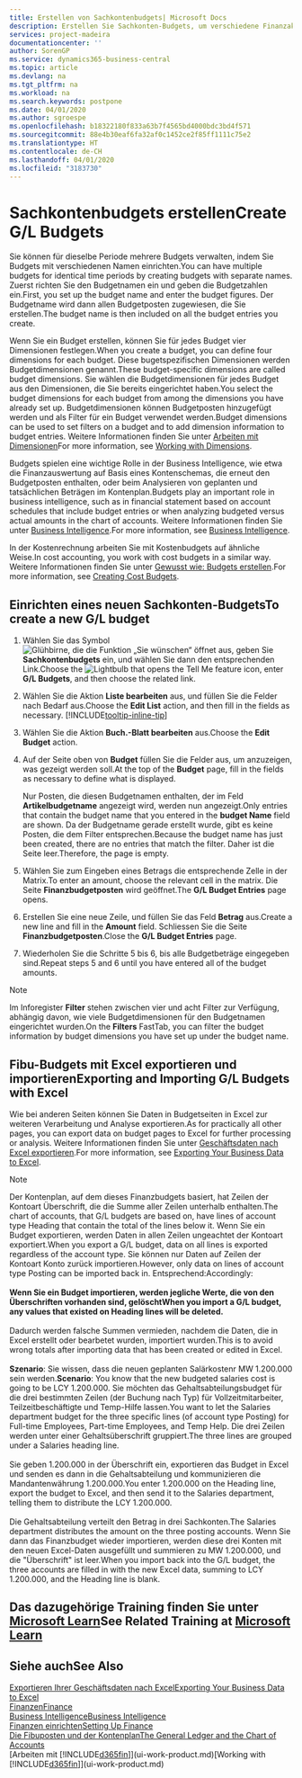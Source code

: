 ```yaml
---
title: Erstellen von Sachkontenbudgets| Microsoft Docs
description: Erstellen Sie Sachkonten-Budgets, um verschiedene Finanzaktivitäten zu prognostizieren und Dimensionen zu den einzelnen Intelligence-Zwecken zuzuordnen.
services: project-madeira
documentationcenter: ''
author: SorenGP
ms.service: dynamics365-business-central
ms.topic: article
ms.devlang: na
ms.tgt_pltfrm: na
ms.workload: na
ms.search.keywords: postpone
ms.date: 04/01/2020
ms.author: sgroespe
ms.openlocfilehash: b18322180f833a63b7f4565bd4000bdc3bd4f571
ms.sourcegitcommit: 88e4b30eaf6fa32af0c1452ce2f85ff1111c75e2
ms.translationtype: HT
ms.contentlocale: de-CH
ms.lasthandoff: 04/01/2020
ms.locfileid: "3183730"
---
```

# <a name="create-gl-budgets"></a><span data-ttu-id="90f71-103">Sachkontenbudgets erstellen</span><span class="sxs-lookup"><span data-stu-id="90f71-103">Create G/L Budgets</span></span>
<span data-ttu-id="90f71-104">Sie können für dieselbe Periode mehrere Budgets verwalten, indem Sie Budgets mit verschiedenen Namen einrichten.</span><span class="sxs-lookup"><span data-stu-id="90f71-104">You can have multiple budgets for identical time periods by creating budgets with separate names.</span></span> <span data-ttu-id="90f71-105">Zuerst richten Sie den Budgetnamen ein und geben die Budgetzahlen ein.</span><span class="sxs-lookup"><span data-stu-id="90f71-105">First, you set up the budget name and enter the budget figures.</span></span> <span data-ttu-id="90f71-106">Der Budgetname wird dann allen Budgetposten zugewiesen, die Sie erstellen.</span><span class="sxs-lookup"><span data-stu-id="90f71-106">The budget name is then included on all the budget entries you create.</span></span>  

<span data-ttu-id="90f71-107">Wenn Sie ein Budget erstellen, können Sie für jedes Budget vier Dimensionen festlegen.</span><span class="sxs-lookup"><span data-stu-id="90f71-107">When you create a budget, you can define four dimensions for each budget.</span></span> <span data-ttu-id="90f71-108">Diese bugetspezifischen Dimensionen werden Budgetdimensionen genannt.</span><span class="sxs-lookup"><span data-stu-id="90f71-108">These budget-specific dimensions are called budget dimensions.</span></span> <span data-ttu-id="90f71-109">Sie wählen die Budgetdimensionen für jedes Budget aus den Dimensionen, die Sie bereits eingerichtet haben.</span><span class="sxs-lookup"><span data-stu-id="90f71-109">You select the budget dimensions for each budget from among the dimensions you have already set up.</span></span> <span data-ttu-id="90f71-110">Budgetdimensionen können Budgetposten hinzugefügt werden und als Filter für ein Budget verwendet werden.</span><span class="sxs-lookup"><span data-stu-id="90f71-110">Budget dimensions can be used to set filters on a budget and to add dimension information to budget entries.</span></span> <span data-ttu-id="90f71-111">Weitere Informationen finden Sie unter [Arbeiten mit Dimensionen](finance-dimensions.md)</span><span class="sxs-lookup"><span data-stu-id="90f71-111">For more information, see [Working with Dimensions](finance-dimensions.md).</span></span>

<span data-ttu-id="90f71-112">Budgets spielen eine wichtige Rolle in der Business Intelligence, wie etwa die Finanzauswertung auf Basis eines Kontenschemas, die erneut den Budgetposten enthalten, oder beim Analysieren von geplanten und tatsächlichen Beträgen im Kontenplan.</span><span class="sxs-lookup"><span data-stu-id="90f71-112">Budgets play an important role in business intelligence, such as in financial statement based on account schedules that include budget entries or when analyzing budgeted versus actual amounts in the chart of accounts.</span></span> <span data-ttu-id="90f71-113">Weitere Informationen finden Sie unter [Business Intelligence](bi.md).</span><span class="sxs-lookup"><span data-stu-id="90f71-113">For more information, see [Business Intelligence](bi.md).</span></span>

<span data-ttu-id="90f71-114">In der Kostenrechnung arbeiten Sie mit Kostenbudgets auf ähnliche Weise.</span><span class="sxs-lookup"><span data-stu-id="90f71-114">In cost accounting, you work with cost budgets in a similar way.</span></span> <span data-ttu-id="90f71-115">Weitere Informationen finden Sie unter [Gewusst wie: Budgets erstellen](finance-create-cost-budgets.md).</span><span class="sxs-lookup"><span data-stu-id="90f71-115">For more information, see [Creating Cost Budgets](finance-create-cost-budgets.md).</span></span>    

## <a name="to-create-a-new-gl-budget"></a><span data-ttu-id="90f71-116">Einrichten eines neuen Sachkonten-Budgets</span><span class="sxs-lookup"><span data-stu-id="90f71-116">To create a new G/L budget</span></span>  
1. <span data-ttu-id="90f71-117">Wählen Sie das Symbol ![Glühbirne, die die Funktion „Sie wünschen“ öffnet](media/ui-search/search_small.png "Tell Me-Funktion") aus, geben Sie **Sachkontenbudgets** ein, und wählen Sie dann den entsprechenden Link.</span><span class="sxs-lookup"><span data-stu-id="90f71-117">Choose the ![Lightbulb that opens the Tell Me feature](media/ui-search/search_small.png "Tell me what you want to do") icon, enter **G/L Budgets**, and then choose the related link.</span></span>  
2. <span data-ttu-id="90f71-118">Wählen Sie die Aktion **Liste bearbeiten** aus, und füllen Sie die Felder nach Bedarf aus.</span><span class="sxs-lookup"><span data-stu-id="90f71-118">Choose the **Edit List** action, and then fill in the fields as necessary.</span></span> [!INCLUDE[tooltip-inline-tip](includes/tooltip-inline-tip_md.md)]  
3. <span data-ttu-id="90f71-119">Wählen Sie die Aktion **Buch.-Blatt bearbeiten** aus.</span><span class="sxs-lookup"><span data-stu-id="90f71-119">Choose the **Edit Budget** action.</span></span>
4. <span data-ttu-id="90f71-120">Auf der Seite oben von **Budget** füllen Sie die Felder aus, um anzuzeigen, was gezeigt werden soll.</span><span class="sxs-lookup"><span data-stu-id="90f71-120">At the top of the **Budget** page, fill in the fields as necessary to define what is displayed.</span></span>  

    <span data-ttu-id="90f71-121">Nur Posten, die diesen Budgetnamen enthalten, der im Feld **Artikelbudgetname** angezeigt wird, werden nun angezeigt.</span><span class="sxs-lookup"><span data-stu-id="90f71-121">Only entries that contain the budget name that you entered in the **budget Name** field are shown.</span></span> <span data-ttu-id="90f71-122">Da der Budgetname gerade erstellt wurde, gibt es keine Posten, die dem Filter entsprechen.</span><span class="sxs-lookup"><span data-stu-id="90f71-122">Because the budget name has just been created, there are no entries that match the filter.</span></span> <span data-ttu-id="90f71-123">Daher ist die Seite leer.</span><span class="sxs-lookup"><span data-stu-id="90f71-123">Therefore, the page is empty.</span></span>  
5. <span data-ttu-id="90f71-124">Wählen Sie zum Eingeben eines Betrags die entsprechende Zelle in der Matrix.</span><span class="sxs-lookup"><span data-stu-id="90f71-124">To enter an amount, choose the relevant cell in the matrix.</span></span> <span data-ttu-id="90f71-125">Die Seite **Finanzbudgetposten** wird geöffnet.</span><span class="sxs-lookup"><span data-stu-id="90f71-125">The **G/L Budget Entries** page opens.</span></span>  
6. <span data-ttu-id="90f71-126">Erstellen Sie eine neue Zeile, und füllen Sie das Feld **Betrag** aus.</span><span class="sxs-lookup"><span data-stu-id="90f71-126">Create a new line and fill in the **Amount** field.</span></span> <span data-ttu-id="90f71-127">Schliessen Sie die Seite **Finanzbudgetposten**.</span><span class="sxs-lookup"><span data-stu-id="90f71-127">Close the **G/L Budget Entries** page.</span></span>  
7. <span data-ttu-id="90f71-128">Wiederholen Sie die Schritte 5 bis 6, bis alle Budgetbeträge eingegeben sind.</span><span class="sxs-lookup"><span data-stu-id="90f71-128">Repeat steps 5 and 6 until you have entered all of the budget amounts.</span></span>  

> [!NOTE]  
>  <span data-ttu-id="90f71-129">Im Inforegister  **Filter** stehen zwischen vier und acht Filter zur Verfügung, abhängig davon, wie viele  Budgetdimensionen für den Budgetnamen eingerichtet wurden.</span><span class="sxs-lookup"><span data-stu-id="90f71-129">On the **Filters** FastTab, you can filter the budget information by budget dimensions you have set up under the budget name.</span></span>

## <a name="exporting-and-importing-gl-budgets-with-excel"></a><span data-ttu-id="90f71-130">Fibu-Budgets mit Excel exportieren und importieren</span><span class="sxs-lookup"><span data-stu-id="90f71-130">Exporting and Importing G/L Budgets with Excel</span></span>
<span data-ttu-id="90f71-131">Wie bei anderen Seiten können Sie Daten in Budgetseiten in Excel zur weiteren Verarbeitung und Analyse exportieren.</span><span class="sxs-lookup"><span data-stu-id="90f71-131">As for practically all other pages, you can export data on budget pages to Excel for further processing or analysis.</span></span> <span data-ttu-id="90f71-132">Weitere Informationen finden Sie unter [Geschäftsdaten nach Excel exportieren](about-export-data.md).</span><span class="sxs-lookup"><span data-stu-id="90f71-132">For more information, see [Exporting Your Business Data to Excel](about-export-data.md).</span></span>

> [!NOTE]
> <span data-ttu-id="90f71-133">Der Kontenplan, auf dem dieses Finanzbudgets basiert, hat Zeilen der Kontoart Überschrift, die die Summe aller Zeilen unterhalb enthalten.</span><span class="sxs-lookup"><span data-stu-id="90f71-133">The chart of accounts, that G/L budgets are based on, have lines of account type Heading that contain the total of the lines below it.</span></span> <span data-ttu-id="90f71-134">Wenn Sie ein Budget  exportieren, werden Daten in allen Zeilen ungeachtet der Kontoart exportiert.</span><span class="sxs-lookup"><span data-stu-id="90f71-134">When you export a G/L budget, data on all lines is exported regardless of the account type.</span></span> <span data-ttu-id="90f71-135">Sie können nur Daten auf Zeilen der Kontoart Konto zurück importieren.</span><span class="sxs-lookup"><span data-stu-id="90f71-135">However, only data on lines of account type Posting can be imported back in.</span></span> <span data-ttu-id="90f71-136">Entsprechend:</span><span class="sxs-lookup"><span data-stu-id="90f71-136">Accordingly:</span></span> <br /><br /> <span data-ttu-id="90f71-137">**Wenn Sie ein Budget importieren, werden jegliche Werte, die von den Überschriften vorhanden sind, gelöscht**</span><span class="sxs-lookup"><span data-stu-id="90f71-137">**When you import a G/L budget, any values that existed on Heading lines will be deleted.**</span></span> <br /><br /> <span data-ttu-id="90f71-138">Dadurch werden falsche Summen vermieden, nachdem die Daten, die in Excel erstellt oder bearbetet wurden, importiert wurden.</span><span class="sxs-lookup"><span data-stu-id="90f71-138">This is to avoid wrong totals after importing data that has been created or edited in Excel.</span></span><br /><br /> <span data-ttu-id="90f71-139">**Szenario**: Sie wissen, dass die neuen geplanten Salärkostenr MW 1.200.000 sein werden.</span><span class="sxs-lookup"><span data-stu-id="90f71-139">**Scenario**: You know that the new budgeted salaries cost is going to be LCY 1.200.000.</span></span> <span data-ttu-id="90f71-140">Sie möchten das Gehaltsabteilungsbudget für die drei bestimmten Zeilen (der Buchung nach Typ) für Vollzeitmitarbeiter, Teilzeitbeschäftigte und Temp-Hilfe lassen.</span><span class="sxs-lookup"><span data-stu-id="90f71-140">You want to let the Salaries department budget for the three specific lines (of account type Posting) for Full-time Employees, Part-time Employees, and Temp Help.</span></span> <span data-ttu-id="90f71-141">Die drei Zeilen werden unter einer Gehaltsüberschrift gruppiert.</span><span class="sxs-lookup"><span data-stu-id="90f71-141">The three lines are grouped under a Salaries heading line.</span></span><br /><br /><span data-ttu-id="90f71-142">Sie geben 1.200.000 in der Überschrift ein, exportieren das Budget in Excel und senden es dann in die Gehaltsabteilung und kommunizieren die Mandantenwährung 1.200.000.</span><span class="sxs-lookup"><span data-stu-id="90f71-142">You enter 1.200.000 on the Heading line, export the budget to Excel, and then send it to the Salaries department, telling them to distribute the LCY 1.200.000.</span></span><br /><br /> <span data-ttu-id="90f71-143">Die Gehaltsabteilung verteilt den Betrag in drei Sachkonten.</span><span class="sxs-lookup"><span data-stu-id="90f71-143">The Salaries department distributes the amount on the three posting accounts.</span></span> <span data-ttu-id="90f71-144">Wenn Sie dann das Finanzbudget wieder importieren, werden diese drei Konten mit den neuen Excel-Daten ausgefüllt und summieren zu MW 1.200.000, und die "Überschrift" ist leer.</span><span class="sxs-lookup"><span data-stu-id="90f71-144">When you import back into the G/L budget, the three accounts are filled in with the new Excel data, summing to LCY 1.200.000, and the Heading line is blank.</span></span>

## <a name="see-related-training-at-microsoft-learn"></a><span data-ttu-id="90f71-145">Das dazugehörige Training finden Sie unter [Microsoft Learn](/learn/modules/budgets-exchange-rates-dynamics-365-business-central/index)</span><span class="sxs-lookup"><span data-stu-id="90f71-145">See Related Training at [Microsoft Learn](/learn/modules/budgets-exchange-rates-dynamics-365-business-central/index)</span></span>

## <a name="see-also"></a><span data-ttu-id="90f71-146">Siehe auch</span><span class="sxs-lookup"><span data-stu-id="90f71-146">See Also</span></span>
[<span data-ttu-id="90f71-147">Exportieren Ihrer Geschäftsdaten nach Excel</span><span class="sxs-lookup"><span data-stu-id="90f71-147">Exporting Your Business Data to Excel</span></span>](about-export-data.md)  
[<span data-ttu-id="90f71-148">Finanzen</span><span class="sxs-lookup"><span data-stu-id="90f71-148">Finance</span></span>](finance.md)  
[<span data-ttu-id="90f71-149">Business Intelligence</span><span class="sxs-lookup"><span data-stu-id="90f71-149">Business Intelligence</span></span>](bi.md)  
[<span data-ttu-id="90f71-150">Finanzen einrichten</span><span class="sxs-lookup"><span data-stu-id="90f71-150">Setting Up Finance</span></span>](finance-setup-finance.md)  
[<span data-ttu-id="90f71-151">Die Fibuposten und der Kontenplan</span><span class="sxs-lookup"><span data-stu-id="90f71-151">The General Ledger and the Chart of Accounts</span></span>](finance-general-ledger.md)  
<span data-ttu-id="90f71-152">[Arbeiten mit [!INCLUDE[d365fin](includes/d365fin_md.md)]](ui-work-product.md)</span><span class="sxs-lookup"><span data-stu-id="90f71-152">[Working with [!INCLUDE[d365fin](includes/d365fin_md.md)]](ui-work-product.md)</span></span>  
